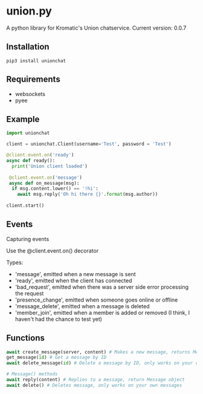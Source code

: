 # union.py

A python library for Kromatic's Union chatservice.
Current version: 0.0.7

## Installation

`pip3 install unionchat`

## Requirements

* websockets
* pyee

## Example

```python
import unionchat

client = unionchat.Client(username='Test', password = 'Test')

@client.event.on('ready')
async def ready():
  print('Union client loaded')
  
 @client.event.on('message')
 async def on_message(msg):
  if msg.content.lower() == '!hi':
    await msg.reply('Oh hi there {}'.format(msg.author))
    
client.start()
```

## Events

Capturing events

Use the @client.event.on() decorator

Types:

* 'message', emitted when a new message is sent
* 'ready', emitted when the client has connected
* 'bad_request', emitted when there was a server side error processing the request
* 'presence_change', emitted when someone goes online or offline
* 'message_delete', emitted when a message is deleted
* 'member_join', emitted when a member is added or removed (I think, I haven't had the chance to test yet)

## Functions

```python
await create_message(server, content) # Makes a new message, returns Message object
get_message(id) # Get a message by ID
await delete_message(id) # Delete a message by ID, only works on your own messages

# Message() methods
await reply(content) # Replies to a message, return Message object
await delete() # Deletes message, only works on your own messages

